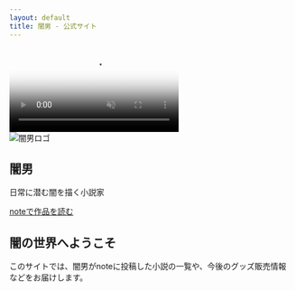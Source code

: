 ```yaml
---
layout: default
title: 闇男 - 公式サイト
---
```


<section class="hero">
  <!-- 動画背景 -->
  <div class="video-background">
    <video autoplay muted loop playsinline poster="{{ '/assets/images/video-poster.jpg' | relative_url }}">
      <source src="{{ '/assets/videos/background.webm' | relative_url }}" type="video/webm">
      <source src="{{ '/assets/videos/background.mp4' | relative_url }}" type="video/mp4">
    </video>
    <div class="video-overlay"></div>
  </div>
  
  <!-- コンテンツ -->
  <div class="hero-content">
    <img src="{{ '/assets/images/logo.png' | relative_url }}" 
         alt="闇男ロゴ" 
         class="hero-logo">
    <h1>闇男</h1>
    <p>日常に潜む闇を描く小説家</p>
    <a href="https://note.com/yamiotoko" target="_blank" class="note-link">
      noteで作品を読む
    </a>
  </div>
</section>

<section class="about-section">
  <div class="container">
    <h2>闇の世界へようこそ</h2>
    <p>このサイトでは、闇男がnoteに投稿した小説の一覧や、今後のグッズ販売情報などをお届けします。</p>
  </div>
</section>